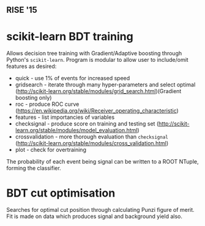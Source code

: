 ## RISE '15 

# scikit-learn BDT training
Allows decision tree training with Gradient/Adaptive boosting through Python's `scikit-learn`. Program is modular to allow user to include/omit features as desired:
* quick - use 1% of events for increased speed
* gridsearch - iterate through many hyper-parameters and select optimal (http://scikit-learn.org/stable/modules/grid_search.html)(Gradient boosting only)
* roc - produce ROC curve (https://en.wikipedia.org/wiki/Receiver_operating_characteristic)
* features - list importancies of variables
* checksignal - produce score on training and testing set (http://scikit-learn.org/stable/modules/model_evaluation.html)
* crossvalidation - more thorough evaluation than `checksignal` (http://scikit-learn.org/stable/modules/cross_validation.html)
* plot - check for overtraining 

The probability of each event being signal can be written to a ROOT NTuple, forming the classifier.

# BDT cut optimisation
Searches for optimal cut position through calculating Punzi figure of merit. Fit is made on data which produces signal and background yield also.


 
